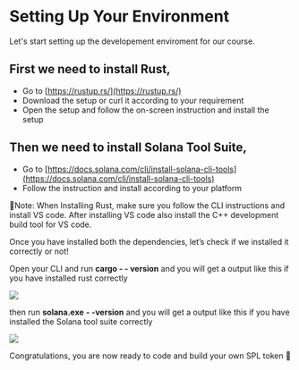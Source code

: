 # Setting Up Your Environment

Let's start setting up the developement enviroment for our course.

## First we need to install Rust,

- Go to [https://rustup.rs/](https://rustup.rs/)
- Download the setup or curl it according to your requirement
- Open the setup and follow the on-screen instruction and install the setup

## Then we need to install Solana Tool Suite,

- Go to [https://docs.solana.com/cli/install-solana-cli-tools](https://docs.solana.com/cli/install-solana-cli-tools)
- Follow the instruction and install according to your platform

🧵Note: When Installing Rust, make sure you follow the CLI instructions and install VS code. After installing VS code also install the C++ development build tool for VS code.

Once you have installed both the dependencies, let’s check if we installed it correctly or not!

Open your CLI and run **cargo - - version** and you will get a output like this if you have installed rust correctly

![](https://lh4.googleusercontent.com/DVkJRYUoWa5fcTTpa1KMAVaaO6b-RtDtEGRiryT64KET1WPjQRQJojWbHmK7CKdHcv49GsgYT0HAHGI0MCDIy2ZVLMc79593trphVSQZ-phEFcDGZCgcC2xF6VgmWUO-tndIcC58I-7f32z0kM6TKHE2rtPBqBI1RVnuef7aX5Yg_MJvAJuFlTSZ3g)

then run **solana.exe** **\- -version** and you will get a output like this if you have installed the Solana tool suite correctly

![](https://lh5.googleusercontent.com/PRk3WmUJHFxNKDmEBhon6DxPPu615nOaiedfzHzXoswNOJ7HjluqvUBj9F-i01EUcRaXoZ4moosFG-uRrKRarqHQfGIBFzF3a9PG3i-U9348xJdnEXiZdkWQ65euOanS4PpdC4tcbI0LbPTeKSI7XUQscxTy5Lz_dCN-MfqzVVg08CEF8C4KMJptqw)

Congratulations, you are now ready to code and build your own SPL token 🎉
